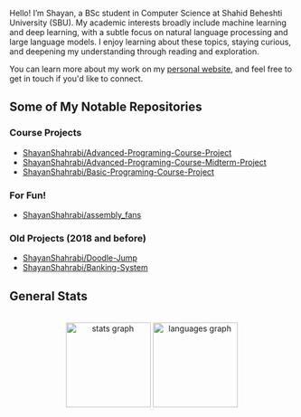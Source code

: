 Hello! I’m Shayan, a BSc student in Computer Science at Shahid Beheshti University (SBU).
My academic interests broadly include machine learning and deep learning, with a subtle focus on natural language processing and large language models. I enjoy learning about these topics, staying curious, and deepening my understanding through reading and exploration.

You can learn more about my work on my [personal website](https://shayanshahrabi.github.io), and feel free to get in touch if you'd like to connect.


## Some of My Notable Repositories


### Course Projects
- [ShayanShahrabi/Advanced-Programing-Course-Project](https://github.com/ShayanShahrabi/Spotify-Project)
- [ShayanShahrabi/Advanced-Programing-Course-Midterm-Project](https://github.com/ShayanShahrabi/online-shop-simulator)
- [ShayanShahrabi/Basic-Programing-Course-Project](https://github.com/ShayanShahrabi/Pac-Man)


### For Fun!
- [ShayanShahrabi/assembly_fans](https://github.com/ShayanShahrabi/assembly_fans)


### Old Projects (2018 and before)
- [ShayanShahrabi/Doodle-Jump](https://github.com/ShayanShahrabi/Doodle-Jump)
- [ShayanShahrabi/Banking-System](https://github.com/ShayanShahrabi/Bankig-System)


## General Stats

<br clear="both">
<div align="center">
  <img src="https://github-readme-stats.vercel.app/api?username=ShayanShahrabi&hide_title=true&hide_rank=false&show_icons=true&rank_icon=github&include_all_commits=true&count_private=true&disable_animations=false&theme=rose_pine&locale=en&hide_border=true&order=1" height="150" alt="stats graph"  />
  <img src="https://github-readme-stats.vercel.app/api/top-langs?username=ShayanShahrabi&locale=en&hide_title=false&layout=compact&card_width=320&langs_count=5&theme=rose_pine&hide_border=true&order=2" height="150" alt="languages graph"  />
</div>
